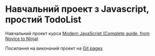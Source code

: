 # Навчальний проект з Javascript, простий TodoList


Навчальний проект курса [Modern JavaScript (Complete guide, from Novice to Ninja)](https://www.udemy.com/course/modern-javascript-from-novice-to-ninja)


Посилання на виконаний проект на  [Git pages](https://github.com)
